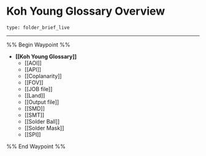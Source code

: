 # Koh Young Glossary Overview
 
```ccard
type: folder_brief_live
```
 
---

%% Begin Waypoint %%
- **[[Koh Young Glossary]]**
	- [[AOI]]
	- [[API]]
	- [[Coplanarity]]
	- [[FOV]]
	- [[JOB file]]
	- [[Land]]
	- [[Output file]]
	- [[SMD]]
	- [[SMT]]
	- [[Solder Ball]]
	- [[Solder Mask]]
	- [[SPI]]

%% End Waypoint %%